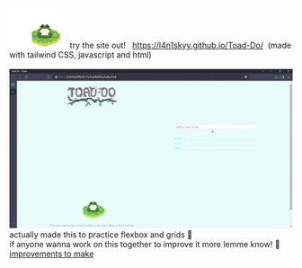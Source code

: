 <img width="91.8" height="72.675" src="./images/frog.gif"> &nbsp;&nbsp; try the site out! &nbsp; https://l4n1skyy.github.io/Toad-Do/ &nbsp;(made with tailwind CSS, javascript and html)
<br>
<br>
<img src="./images/playthrough.gif">
actually made this to practice flexbox and grids 🤭
<br>
if anyone wanna work on this together to improve it more lemme know! 🚀 [improvements to make](./notes.md)
